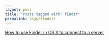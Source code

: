```yaml
---
layout: post
title: "Posts tagged with: finder"
permalink: tags/finder/
---
```

[How to use Finder in OS X to connect to a server](/2012/01/how-to-use-finder-in-os-x-to-connect-to)
